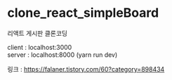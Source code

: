 # clone_react_simpleBoard

리액트 게시판 클론코딩

client : localhost:3000 <br>
server : localhost:8000 (yarn run dev)

링크 : https://falaner.tistory.com/60?category=898434
